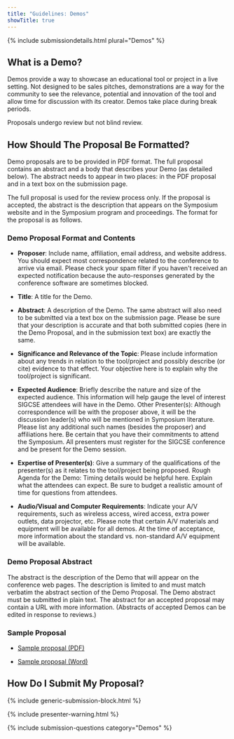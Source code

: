 ```yaml
---
title: "Guidelines: Demos"
showTitle: true
---
```

{% include submissiondetails.html plural="Demos" %}

## What is a Demo?

Demos provide a way to showcase an educational tool or project in a live setting. Not designed to be sales pitches, demonstrations are a way for the community to see the relevance, potential and innovation of the tool and allow time for discussion with its creator. Demos take place during break periods.

Proposals undergo review but not blind review.

## How Should The Proposal Be Formatted?

Demo proposals are to be provided in PDF format. The full proposal contains an abstract and a body that describes your Demo (as detailed below). The abstract needs to appear in two places: in the PDF proposal and in a text box on the submission page.

The full proposal is used for the review process only. If the proposal is accepted, the abstract is the description that appears on the Symposium website and in the Symposium program and proceedings. The format for the proposal is as follows.

### Demo Proposal Format and Contents

* **Proposer**: Include name, affiliation, email address, and website address. You should expect most correspondence related to the conference to arrive via email. Please check your spam filter if you haven't received an expected notification because the auto-responses generated by the conference software are sometimes blocked.

* **Title**: A title for the Demo.

* **Abstract**: A description of the Demo. The same abstract will also need to be submitted via a text box on the submission page. Please be sure that your description is accurate and that both submitted copies (here in the Demo Proposal, and in the submission text box) are exactly the same.

* **Significance and Relevance of the Topic**: Please include information about any trends in relation to the tool/project and possibly describe (or cite) evidence to that effect. Your objective here is to explain why the tool/project is significant.

* **Expected Audience**: Briefly describe the nature and size of the expected audience. This information will help gauge the level of interest SIGCSE attendees will have in the Demo.
Other Presenter(s): Although correspondence will be with the proposer above, it will be the discussion leader(s) who will be mentioned in Symposium literature. Please list any additional such names (besides the proposer) and affiliations here. Be certain that you have their commitments to attend the Symposium. All presenters must register for the SIGCSE conference and be present for the Demo session.

* **Expertise of Presenter(s)**: Give a summary of the qualifications of the presenter(s) as it relates to the tool/project being proposed.
Rough Agenda for the Demo: Timing details would be helpful here. Explain what the attendees can expect. Be sure to budget a realistic amount of time for questions from attendees.

* **Audio/Visual and Computer Requirements**: Indicate your A/V requirements, such as wireless access, wired access, extra power outlets, data projector, etc. Please note that certain A/V materials and equipment will be available for all demos. At the time of acceptance, more information about the standard vs. non-standard A/V equipment will be available.

### Demo Proposal Abstract

The abstract is the description of the Demo that will appear on the conference web pages. The description is limited to and must match verbatim the abstract section of the Demo Proposal. The Demo abstract must be submitted in plain text. The abstract for an accepted proposal may contain a URL with more information. (Abstracts of accepted Demos can be edited in response to reviews.)

### Sample Proposal

* [Sample proposal (PDF)]({{site.base}}/docs/sigcse-sample-demo.pdf)

* [Sample proposal (Word)]({{site.base}}/docs/sigcse-sample-demo.docx)

## How Do I Submit My Proposal?

{% include generic-submission-block.html %}

{% include presenter-warning.html %}

{% include submission-questions category="Demos" %}
